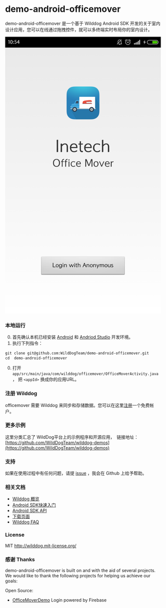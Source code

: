 
# demo-android-officemover
demo-android-officemover 是一个基于 Wilddog Android SDK 开发的关于室内设计应用，您可以在线通过拖拽控件，就可以多终端实时布局你的室内设计。

![screenshot of office mover](mover.png)

### 本地运行

0. 首先确认本机已经安装 [Android](http://developer.android.com/index.html) 和 [Andriod Studio](https://developer.android.com/sdk/installing/studio.html) 开发环境。
0. 执行下列指令：
```
git clone git@github.com:WildDogTeam/demo-android-officemover.git
cd  demo-android-officemover
```
0. 打开 `app/src/main/java/com/wilddog/officemover/OfficeMoverActivity.java`， 把 `<appId>` 换成你的应用URL。

### 注册 Wilddog

officemover 需要 Wilddog 来同步和存储数据。您可以在这里[注册](https://www.wilddog.com/my-account/signup)一个免费帐户。

### 更多示例

这里分类汇总了 WildDog平台上的示例程序和开源应用，　链接地址：[https://github.com/WildDogTeam/wilddog-demos](https://github.com/WildDogTeam/wilddog-demos)

### 支持
如果在使用过程中有任何问题，请提 [issue](https://github.com/WildDogTeam/demo-android-officemover/issues) ，我会在 Github 上给予帮助。

### 相关文档

* [Wilddog 概览](https://z.wilddog.com/overview/introduction)
* [Android SDK快速入门](https://z.wilddog.com/android/quickstart)
* [Android SDK API](https://z.wilddog.com/android/api)
* [下载页面](https://www.wilddog.com/download/)
* [Wilddog FAQ](https://z.wilddog.com/questions)

### License
MIT
http://wilddog.mit-license.org/

### 感谢 Thanks

demo-android-officemover is built on and with the aid of several  projects. We would like to thank the following projects for helping us achieve our goals:

Open Source:

* [OfficeMoverDemo](https://github.com/firebase/office-mover-5000/tree/master/android) Login powered by Firebase